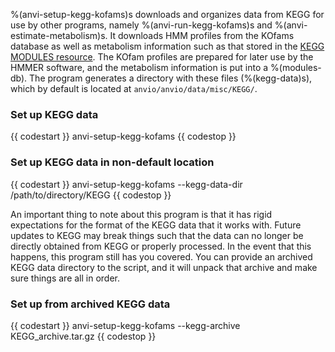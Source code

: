 %(anvi-setup-kegg-kofams)s downloads and organizes data from KEGG for use by other programs, namely %(anvi-run-kegg-kofams)s and %(anvi-estimate-metabolism)s. It downloads HMM profiles from the KOfams database as well as metabolism information such as that stored in the [KEGG MODULES resource](https://www.genome.jp/kegg/module.html). The KOfam profiles are prepared for later use by the HMMER software, and the metabolism information is put into a %(modules-db). The program generates a directory with these files (%(kegg-data)s), which by default is located at `anvio/anvio/data/misc/KEGG/`.

### Set up KEGG data

{{ codestart }}
anvi-setup-kegg-kofams
{{ codestop }}

### Set up KEGG data in non-default location

{{ codestart }}
anvi-setup-kegg-kofams --kegg-data-dir /path/to/directory/KEGG
{{ codestop }}

An important thing to note about this program is that it has rigid expectations for the format of the KEGG data that it works with. Future updates to KEGG may break things such that the data can no longer be directly obtained from KEGG or properly processed. In the event that this happens, this program still has you covered. You can provide an archived KEGG data directory to the script, and it will unpack that archive and make sure things are all in order.

### Set up from archived KEGG data

{{ codestart }}
anvi-setup-kegg-kofams --kegg-archive KEGG_archive.tar.gz
{{ codestop }}
